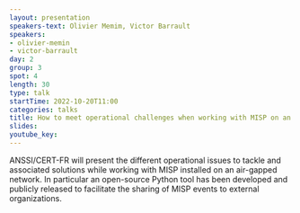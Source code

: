```yaml
---
layout: presentation
speakers-text: Olivier Memim, Victor Barrault 
speakers:
- olivier-memin
- victor-barrault
day: 2
group: 3 
spot: 4
length: 30 
type: talk 
startTime: 2022-10-20T11:00
categories: talks 
title: How to meet operational challenges when working with MISP on an air-gapped network. 
slides:
youtube_key:
---
```


ANSSI/CERT-FR will present the different operational issues to tackle and associated solutions while working with MISP installed on an air-gapped network. In particular an open-source Python tool has been developed and publicly released to facilitate the sharing of MISP events to external organizations.
